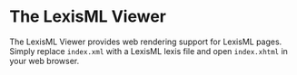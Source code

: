 #  The LexisML Viewer  #

The LexisML Viewer provides web rendering support for LexisML pages.
Simply replace `index.xml` with a LexisML lexis file and open `index.xhtml` in your web browser.
